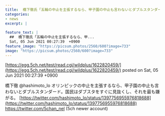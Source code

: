 ```yaml
---
title:  橋下徹氏「五輪の中止を主張するなら、甲子園の中止も言わないとダブルスタンダード。国民はダブスタをすぐに見抜く」  
categories:
- news
excerpt: |
  
feature_text: |
  ##  橋下徹氏「五輪の中止を主張するなら、甲...
  Sat, 05 Jun 2021 00:27:39  +0900
feature_image: "https://picsum.photos/2560/600?image=733"
image: "https://picsum.photos/2560/600?image=733"
---
```


[https://egg.5ch.net/test/read.cgi/wildplus/1622820459/](https://egg.5ch.net/test/read.cgi/wildplus/1622820459/)
posted on Sat, 05 Jun 2021 00:27:39  +0900

<!--more-->

橋下徹 @hashimoto_lo オリンピックの中止を主張するなら、甲子園の中止も言わないとダブルスタンダード。国民はダブスタをすぐに見抜くし、それを最も嫌がる。 [https://twitter.com/hashimoto_lo/status/1397756955976818688](https://twitter.com/hashimoto_lo/status/1397756955976818688) https://twitter.com/5chan_nel (5ch newer account)
